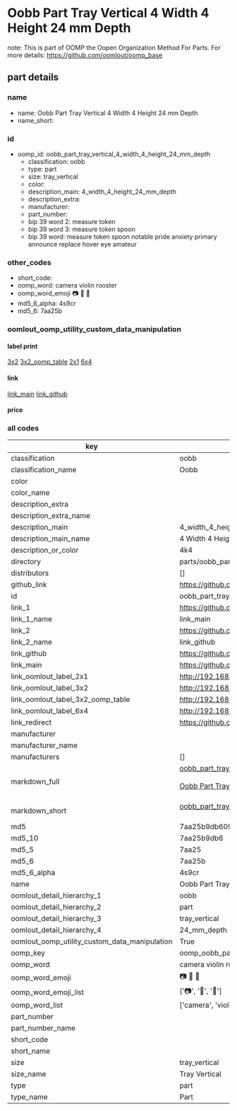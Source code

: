 # Oobb Part Tray Vertical 4 Width 4 Height 24 mm Depth  

note: This is part of OOMP the Oopen Organization Method For Parts. For more details: https://github.com/oomlout/oomp_base

##  part details
  







### name
* name: Oobb Part Tray Vertical 4 Width 4 Height 24 mm Depth
* name_short: 
### id
* oomp_id: oobb_part_tray_vertical_4_width_4_height_24_mm_depth
  * classification: oobb
  * type: part
  * size: tray_vertical
  * color: 
  * description_main: 4_width_4_height_24_mm_depth
  * description_extra: 
  * manufacturer: 
  * part_number: 
  * bip 39 word 2: measure token
  * bip 39 word 3: measure token spoon
  * bip 39 word: measure token spoon notable pride anxiety primary announce replace hover eye amateur

### other_codes
* short_code: 
* oomp_word: camera violin rooster
* oomp_word_emoji :camera: :violin: :rooster:
* md5_6_alpha: 4s9cr
* md5_6: 7aa25b






### oomlout_oomp_utility_custom_data_manipulation
#### label print
[3x2](http://192.168.1.245:1112/?label=oomp%204s9cr)
[3x2_oomp_table](http://192.168.1.108:1112/?label=oomp%204s9cr)
[2x1](http://192.168.1.242:1112/?label=oomp%204s9cr)
[6x4](http://192.168.1.55:1112/?label=oomp%204s9cr)    

#### link

[link_main](https://github.com/oomlout/oomlout_oomp_version_1_messy/tree/main/parts/oobb_part_tray_vertical_4_width_4_height_24_mm_depth) [link_github](https://github.com/oomlout/oomlout_oomp_version_1_messy/tree/main/parts/oobb_part_tray_vertical_4_width_4_height_24_mm_depth)                             

#### price







### all codes 
| key | value |  
| --- | --- |  
| classification | oobb |  
| classification_name | Oobb |  
| color |  |  
| color_name |  |  
| description_extra |  |  
| description_extra_name |  |  
| description_main | 4_width_4_height_24_mm_depth |  
| description_main_name | 4 Width 4 Height 24 mm Depth |  
| description_or_color | 4k4 |  
| directory | parts/oobb_part_tray_vertical_4_width_4_height_24_mm_depth |  
| distributors | [] |  
| github_link | https://github.com/oomlout/oomlout_oomp_part_src/tree/main/parts/oobb_part_tray_vertical_4_width_4_height_24_mm_depth |  
| id | oobb_part_tray_vertical_4_width_4_height_24_mm_depth |  
| link_1 | https://github.com/oomlout/oomlout_oomp_version_1_messy/tree/main/parts/oobb_part_tray_vertical_4_width_4_height_24_mm_depth |  
| link_1_name | link_main |  
| link_2 | https://github.com/oomlout/oomlout_oomp_version_1_messy/tree/main/parts/oobb_part_tray_vertical_4_width_4_height_24_mm_depth |  
| link_2_name | link_github |  
| link_github | https://github.com/oomlout/oomlout_oomp_version_1_messy/tree/main/parts/oobb_part_tray_vertical_4_width_4_height_24_mm_depth |  
| link_main | https://github.com/oomlout/oomlout_oomp_version_1_messy/tree/main/parts/oobb_part_tray_vertical_4_width_4_height_24_mm_depth |  
| link_oomlout_label_2x1 | http://192.168.1.242:1112/?label=oomp%204s9cr |  
| link_oomlout_label_3x2 | http://192.168.1.245:1112/?label=oomp%204s9cr |  
| link_oomlout_label_3x2_oomp_table | http://192.168.1.108:1112/?label=oomp%204s9cr |  
| link_oomlout_label_6x4 | http://192.168.1.55:1112/?label=oomp%204s9cr |  
| link_redirect | https://github.com/oomlout/oomlout_oomp_version_1_messy/tree/main/parts/oobb_part_tray_vertical_4_width_4_height_24_mm_depth |  
| manufacturer |  |  
| manufacturer_name |  |  
| manufacturers | [] |  
| markdown_full | [oobb_part_tray_vertical_4_width_4_height_24_mm_depth](none)<br>[](none)<br>[Oobb Part Tray Vertical 4 Width 4 Height 24 Mm Depth](none)<br><br> |  
| markdown_short | [oobb_part_tray_vertical_4_width_4_height_24_mm_depth](none)<br><br> |  
| md5 | 7aa25b9db609555428554969a538fc4f |  
| md5_10 | 7aa25b9db6 |  
| md5_5 | 7aa25 |  
| md5_6 | 7aa25b |  
| md5_6_alpha | 4s9cr |  
| name | Oobb Part Tray Vertical 4 Width 4 Height 24 mm Depth |  
| oomlout_detail_hierarchy_1 | oobb |  
| oomlout_detail_hierarchy_2 | part |  
| oomlout_detail_hierarchy_3 | tray_vertical |  
| oomlout_detail_hierarchy_4 | 24_mm_depth |  
| oomlout_oomp_utility_custom_data_manipulation | True |  
| oomp_key | oomp_oobb_part_tray_vertical_4_width_4_height_24_mm_depth |  
| oomp_word | camera violin rooster |  
| oomp_word_emoji | :camera: :violin: :rooster: |  
| oomp_word_emoji_list | [':camera:', ':violin:', ':rooster:'] |  
| oomp_word_list | ['camera', 'violin', 'rooster'] |  
| part_number |  |  
| part_number_name |  |  
| short_code |  |  
| short_name |  |  
| size | tray_vertical |  
| size_name | Tray Vertical |  
| type | part |  
| type_name | Part |  
